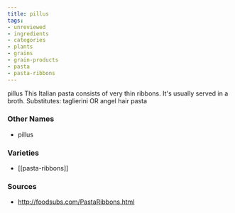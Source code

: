 ```yaml
---
title: pillus
tags:
- unreviewed
- ingredients
- categories
- plants
- grains
- grain-products
- pasta
- pasta-ribbons
---
```

pillus This Italian pasta consists of very thin ribbons. It's usually served in a broth. Substitutes: taglierini OR angel hair pasta

### Other Names

* pillus

### Varieties

* [[pasta-ribbons]]

### Sources
* http://foodsubs.com/PastaRibbons.html
